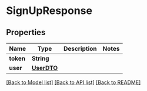 # SignUpResponse

## Properties
Name | Type | Description | Notes
------------ | ------------- | ------------- | -------------
**token** | **String** |  | 
**user** | [**UserDTO**](UserDTO.md) |  | 

[[Back to Model list]](../README.md#documentation-for-models) [[Back to API list]](../README.md#documentation-for-api-endpoints) [[Back to README]](../README.md)


